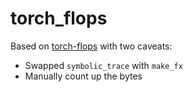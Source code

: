 # torch_flops

Based on [torch-flops](https://github.com/zugexiaodui/torch_flops/) with two caveats:

-  Swapped `symbolic_trace` with `make_fx`
-  Manually count up the bytes